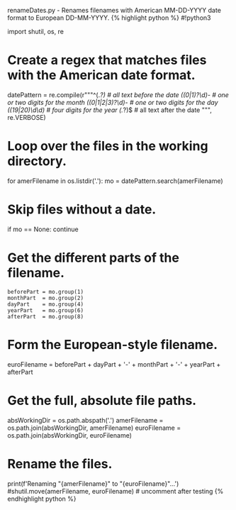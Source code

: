 renameDates.py - Renames filenames with American MM-DD-YYYY date format to European DD-MM-YYYY.
{% highlight python %}
#!python3

import shutil, os, re

# Create a regex that matches files with the American date format.
datePattern = re.compile(r"""^(.*?) # all text before the date
  ((0|1)?\d)-                       # one or two digits for the month
  ((0|1|2|3)?\d)-                   # one or two digits for the day
  ((19|20)\d\d)                     # four digits for the year
  (.*?)$                            # all text after the date
  """, re.VERBOSE)
  
# Loop over the files in the working directory.
for amerFilename in os.listdir('.'):
  mo = datePattern.search(amerFilename)

  # Skip files without a date.
  if mo == None:
      continue

  # Get the different parts of the filename.
    beforePart = mo.group(1)
    monthPart  = mo.group(2)
    dayPart    = mo.group(4)
    yearPart   = mo.group(6)
    afterPart  = mo.group(8)
    
  # Form the European-style filename.
  euroFilename = beforePart + dayPart + '-' + monthPart + '-' + yearPart + afterPart

  # Get the full, absolute file paths.
  absWorkingDir = os.path.abspath('.')
  amerFilename = os.path.join(absWorkingDir, amerFilename)
  euroFilename = os.path.join(absWorkingDir, euroFilename)

  # Rename the files.
  print(f'Renaming "{amerFilename}" to "{euroFilename}"...')
  #shutil.move(amerFilename, euroFilename)   # uncomment after testing
{% endhighlight python %}
